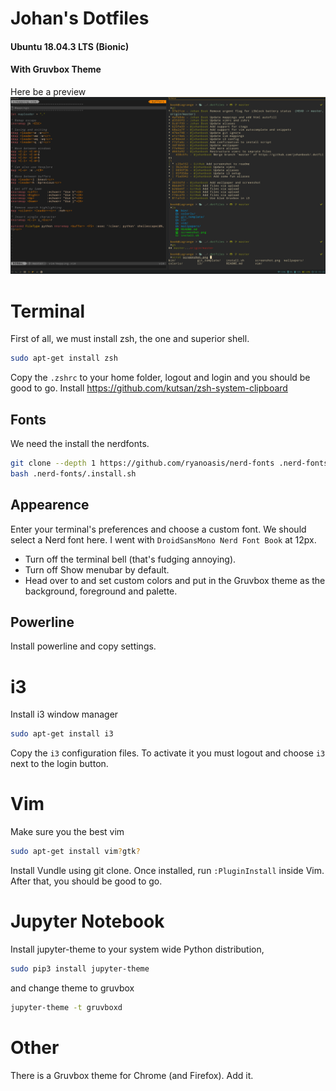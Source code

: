 # Johan's Dotfiles

#### Ubuntu 18.04.3 LTS (Bionic)

#### With Gruvbox Theme

Here be a preview
![screenshot](https://raw.githubusercontent.com/johanbook/dotfiles/master/screenshot.png)

# Terminal

First of all, we must install zsh, the one and superior shell.

```bash
sudo apt-get install zsh
```

Copy the `.zshrc` to your home folder, logout and login and you should be good
to go. Install https://github.com/kutsan/zsh-system-clipboard

## Fonts

We need the install the nerdfonts.

```bash
git clone --depth 1 https://github.com/ryanoasis/nerd-fonts .nerd-fonts/
bash .nerd-fonts/.install.sh
```

## Appearence

Enter your terminal's preferences and choose a custom font. We should select a
Nerd font here. I went with `DroidSansMono Nerd Font Book` at 12px.

- Turn off the terminal bell (that's fudging annoying).
- Turn off Show menubar by default.
- Head over to and set custom colors and put in the Gruvbox theme as the
  background, foreground and palette.

## Powerline

Install powerline and copy settings.

# i3

Install i3 window manager

```bash
sudo apt-get install i3
```

Copy the `i3` configuration files. To activate it you must logout and choose
`i3` next to the login button.

# Vim

Make sure you the best vim

```bash
sudo apt-get install vim?gtk?
```

Install Vundle using git clone. Once installed, run `:PluginInstall` inside Vim.
After that, you should be good to go.

# Jupyter Notebook

Install jupyter-theme to your system wide Python distribution,

```bash
sudo pip3 install jupyter-theme
```

and change theme to gruvbox

```bash
jupyter-theme -t gruvboxd
```

# Other

There is a Gruvbox theme for Chrome (and Firefox). Add it.
